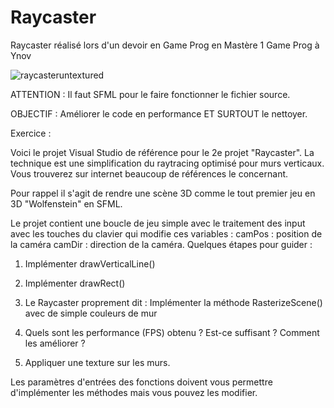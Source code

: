 # Raycaster
Raycaster réalisé lors d'un devoir en Game Prog en Mastère 1 Game Prog à Ynov

![raycasteruntextured](https://github.com/EtriZe/Rasterize/assets/83014937/61833d95-dc70-4bce-8253-d04964c4c046)


ATTENTION : 
Il faut SFML pour le faire fonctionner le fichier source.

OBJECTIF : 
Améliorer le code en performance 
ET SURTOUT le nettoyer.


Exercice : 

Voici le projet Visual Studio de référence pour le 2e projet "Raycaster".
La technique est une simplification du raytracing optimisé pour murs verticaux. Vous trouverez sur internet beaucoup de références le concernant.

Pour rappel il s'agit de rendre une scène 3D comme le tout premier jeu en 3D "Wolfenstein" en SFML.

Le projet contient une boucle de jeu simple avec le traitement des input avec les touches du clavier qui modifie ces variables :
camPos : position de la caméra
camDir : direction de la caméra.
Quelques étapes pour guider :
1. Implémenter drawVerticalLine()

2. Implémenter drawRect()

3. Le Raycaster proprement dit : Implémenter la méthode RasterizeScene() avec de simple couleurs de mur
4. Quels sont les performance (FPS) obtenu ? Est-ce suffisant ? Comment les améliorer ?
5. Appliquer une texture sur les murs.


Les paramètres d'entrées des fonctions doivent vous permettre d'implémenter les méthodes mais vous pouvez les modifier.
